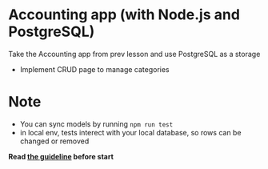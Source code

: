 # Accounting app (with Node.js and PostgreSQL)
Take the Accounting app from prev lesson and use PostgreSQL as a storage

- Implement CRUD page to manage categories

# Note
- You can sync models by running `npm run test`
- in local env, tests interect with your local database, so rows can be changed or removed


**Read [the guideline](https://github.com/mate-academy/js_task-guideline/blob/master/README.md) before start**
